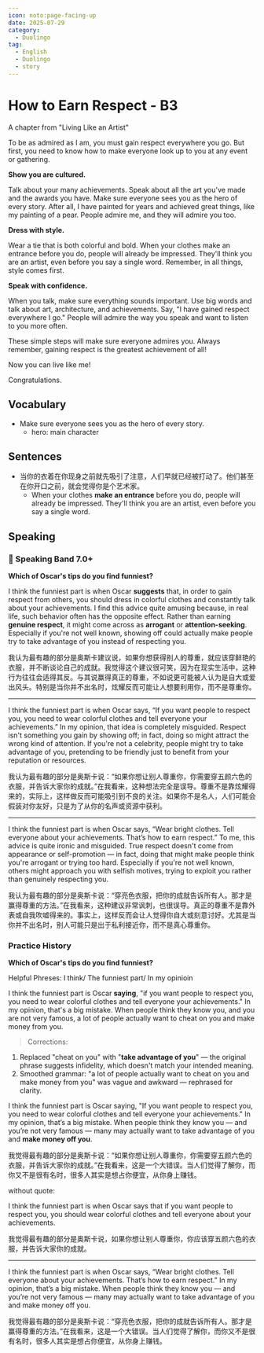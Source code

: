 ```yaml
---
icon: noto:page-facing-up
date: 2025-07-29
category:
  - Duolingo
tag:
  - English
  - Duolingo
  - story
---
```


# How to Earn Respect - B3

A chapter from "Living Like an Artist"

To be as admired as I am, you must gain respect everywhere you go. But first, you need to know how to make everyone look up to you at any event or gathering.

**Show you are cultured.**

Talk about your many achievements. Speak about all the art you've made and the awards you have. Make sure everyone sees you as the hero of every story. After all, I have painted for years and achieved great things, like my painting of a pear. People admire me, and they will admire you too.

**Dress with style.**

Wear a tie that is both colorful and bold. When your clothes make an entrance before you do, people will already be impressed. They'll think you are an artist, even before you say a single word. Remember, in all things, style comes first.

**Speak with confidence.**

When you talk, make sure everything sounds important. Use big words and talk about art, architecture, and achievements. Say, "I have gained respect everywhere I go." People will admire the way you speak and want to listen to you more often.

These simple steps will make sure everyone admires you. Always remember, gaining respect is the greatest achievement of all!

Now you can live like me!

Congratulations.

## Vocabulary

- Make sure everyone sees you as the hero of every story.
  - hero: main character

## Sentences

- 当你的衣着在你现身之前就先吸引了注意，人们早就已经被打动了。他们甚至在你开口之前，就会觉得你是个艺术家。
  - When your clothes **make an entrance** before you do, people will already be impressed. They'll think you are an artist, even before you say a single word.

## Speaking

### 🌟 Speaking Band 7.0+

**Which of Oscar's tips do you find funniest?**

I think the funniest part is when Oscar **suggests** that, in order to gain respect from others, you should dress in colorful clothes and constantly talk about your achievements. I find this advice quite amusing because, in real life, such behavior often has the opposite effect. Rather than earning **genuine respect**, it might come across as **arrogant** or **attention-seeking**. Especially if you're not well known, showing off could actually make people try to take advantage of you instead of respecting you.

我认为最有趣的部分是奥斯卡建议说，如果你想获得别人的尊重，就应该穿鲜艳的衣服，并不断谈论自己的成就。我觉得这个建议很可笑，因为在现实生活中，这种行为往往会适得其反。与其说赢得真正的尊重，不如说更可能被人认为是自大或爱出风头。特别是当你并不出名时，炫耀反而可能让人想要利用你，而不是尊重你。

---

I think the funniest part is when Oscar says, “If you want people to respect you, you need to wear colorful clothes and tell everyone your achievements.” In my opinion, that idea is completely misguided. Respect isn't something you gain by showing off; in fact, doing so might attract the wrong kind of attention. If you're not a celebrity, people might try to take advantage of you, pretending to be friendly just to benefit from your reputation or resources.

我认为最有趣的部分是奥斯卡说：“如果你想让别人尊重你，你需要穿五颜六色的衣服，并告诉大家你的成就。”在我看来，这种想法完全是误导。尊重不是靠炫耀得来的，实际上，这样做反而可能吸引到不良的关注。如果你不是名人，人们可能会假装对你友好，只是为了从你的名声或资源中获利。

---

I think the funniest part is when Oscar says, “Wear bright clothes. Tell everyone about your achievements. That’s how to earn respect.” To me, this advice is quite ironic and misguided. True respect doesn't come from appearance or self-promotion — in fact, doing that might make people think you're arrogant or trying too hard. Especially if you're not well known, others might approach you with selfish motives, trying to exploit you rather than genuinely respecting you.

我认为最有趣的部分是奥斯卡说：“穿亮色衣服，把你的成就告诉所有人。那才是赢得尊重的方法。”在我看来，这种建议非常讽刺，也很误导。真正的尊重不是靠外表或自我吹嘘得来的。事实上，这样反而会让人觉得你自大或刻意讨好。尤其是当你并不出名时，别人可能只是出于私利接近你，而不是真心尊重你。

### Practice History

**Which of Oscar's tips do you find funniest?**

Helpful Phreses: I think/ The funniest part/ In my opinioin

I think the funniest part is Oscar **saying**, "if you want people to respect you, you need to wear colorful clothes and tell everyone your achievements." In my opinion, that's a big mistake. When people think they know you, and you are not very famous, a lot of people actually want to cheat on you and make money from you.

> Corrections:

1. Replaced "cheat on you" with "**take advantage of you**" — the original phrase suggests infidelity, which doesn't match your intended meaning.
2. Smoothed grammar: "a lot of people actually want to cheat on you and make money from you" was vague and awkward — rephrased for clarity.

I think the funniest part is Oscar saying, "If you want people to respect you, you need to wear colorful clothes and tell everyone your achievements." In my opinion, that’s a big mistake. When people think they know you — and you’re not very famous — many may actually want to take advantage of you and **make money off you**.

我觉得最有趣的部分是奥斯卡说：“如果你想让别人尊重你，你需要穿五颜六色的衣服，并告诉大家你的成就。”在我看来，这是一个大错误。当人们觉得了解你，而你又不是很有名时，很多人其实是想占你便宜，从你身上赚钱。

without quote:

I think the funniest part is when Oscar says that if you want people to respect you, you should wear colorful clothes and tell everyone about your achievements.

我觉得最有趣的部分是奥斯卡说，如果你想让别人尊重你，你应该穿五颜六色的衣服，并告诉大家你的成就。

---

I think the funniest part is when Oscar says, “Wear bright clothes. Tell everyone about your achievements. That’s how to earn respect.” In my opinion, that’s a big mistake. When people think they know you — and you’re not very famous — many may actually want to take advantage of you and make money off you.

我觉得最有趣的部分是奥斯卡说：“穿亮色衣服，把你的成就告诉所有人。那才是赢得尊重的方法。”在我看来，这是一个大错误。当人们觉得了解你，而你又不是很有名时，很多人其实是想占你便宜，从你身上赚钱。
